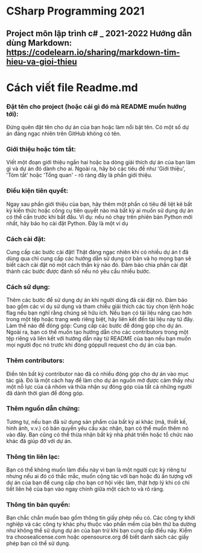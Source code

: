 # CSharp Programming 2021
Project môn lập trình c# _ 2021-2022
Hướng dẫn dùng Markdown: https://codelearn.io/sharing/markdown-tim-hieu-va-gioi-thieu
---
# Cách viết file Readme.md

### Đặt tên cho project (hoặc cái gì đó mà README muốn hướng tới):

Đừng quên đặt tên cho dự án của bạn hoặc làm nổi bật tên. Có một số dự án đáng ngạc nhiên trên GitHub không có tên.
### Giới thiệu hoặc tóm tắt:

Viết một đoạn giới thiệu ngắn hai hoặc ba dòng giải thích dự án của bạn làm gì và dự án đó dành cho ai. Ngoài ra, hãy bỏ các tiêu đề như 'Giới thiệu', 'Tóm tắt' hoặc 'Tổng quan' - rõ ràng đây là phần giới thiệu.
### Điều kiện tiên quyết:

Ngay sau phần giới thiệu của bạn, hãy thêm một phần có tiêu đề liệt kê bất kỳ kiến thức hoặc công cụ tiên quyết nào mà bất kỳ ai muốn sử dụng dự án có thể cần trước khi bắt đầu. Ví dụ: nếu nó chạy trên phiên bản Python mới nhất, hãy bảo họ cài đặt Python. Đây là một ví dụ

### Cách cài đặt:

Cung cấp các bước cài đặt! Thật đáng ngạc nhiên khi có nhiều dự án t đã dùng qua chỉ cung cấp các hướng dẫn sử dụng cơ bản và họ mong bạn sẽ biết cách cài đặt nó một cách thần kỳ nào đó. Đảm bảo chia phần cài đặt thành các bước được đánh số nếu nó yêu cầu nhiều bước.
### Cách sử dụng:

Thêm các bước để sử dụng dự án khi người dùng đã cài đặt nó. Đảm bảo bao gồm các ví dụ sử dụng và tham chiếu giải thích các tùy chọn lệnh hoặc flag nếu bạn nghĩ rằng chúng sẽ hữu ích. Nếu bạn có tài liệu nâng cao hơn trong một tệp hoặc trang web riêng biệt, hãy liên kết đến tài liệu này từ đây.
Làm thế nào để đóng góp:
Cung cấp các bước để đóng góp cho dự án. Ngoài ra, bạn có thể muốn tạo hướng dẫn cho các contributors trong một tệp riêng và liên kết với hướng dẫn này từ README của bạn nếu bạn muốn mọi người đọc nó trước khi đóng góppull request cho dự án của bạn.
### Thêm contributors:

Điền tên bất kỳ contributor nào đã có nhiều đóng góp cho dự án vào mục tác giả. Đó là một cách hay để làm cho dự án nguồn mở được cảm thấy như một nỗ lực của cả nhóm và thừa nhận sự đóng góp của tất cả những người đã dành thời gian để đóng góp.
### Thêm nguồn dẫn chứng:

Tương tự, nếu bạn đã sử dụng sản phẩm của bất kỳ ai khác (mã, thiết kế, hình ảnh, v.v.) có bản quyền yêu cầu xác nhận, bạn có thể muốn thêm nó vào đây. Bạn cũng có thể thừa nhận bất kỳ nhà phát triển hoặc tổ chức nào khác đã giúp đỡ với dự án.
### Thông tin liên lạc:
Bạn có thể không muốn làm điều này vì bạn là một người cực kỳ riêng tư nhưng nếu ai đó có thắc mắc, muốn cộng tác với bạn hoặc đủ ấn tượng với dự án của bạn để cung cấp cho bạn cơ hội việc làm, thật hợp lý khi có chi tiết liên hệ của bạn vào ngay chính giữa một cách to và rõ rảng.
### Thông tin bản quyền:
Bạn chắc chắn muốn bao gồm thông tin giấy phép nếu có. Các công ty khởi nghiệp và các công ty khác phụ thuộc vào phần mềm của bên thứ ba dường như không thể sử dụng dự án của bạn trừ khi bạn cung cấp điều này. Kiểm tra choosealicense.com hoặc opensource.org để biết danh sách các giấy phép bạn có thể sử dụng.
